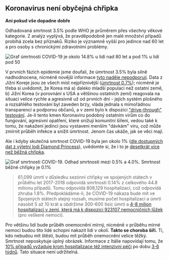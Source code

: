 ## Koronavirus není obyčejná chřipka
**Ani pokud vše dopadne dobře**

Odhadovaná smrtnost 3.5% podle WHO je průměrem přes všechny věkové kategorie. Z analýz vyplývá, že pravděpodobně jen malé množství případů probíhá zcela bez příznaků. Riziko je významně vyšší pro jedince nad 60 let a pro osoby s chronickými zdravotními problémy.

![Graf úmrtnosti COVID-19 je okolo 14.8% u lidí nad 80 let a pod 1% u lidí pod 50](images/mortality-rate-by-age.svg)

V prvních fázích epidemie jsme doufali, že úmrtnost 3.5% byla silně nadhodnocena, nicméně novější informace [tyto naděje nepodporují](https://www.statnews.com/2020/02/25/new-data-from-china-buttress-fears-about-high-coronavirus-fatality-rate-who-expert-says/). Data z Jižní Koreje jsou ze všech míst nejpříznivější ([úmrtnost 0.7%](https://twitter.com/marcelsalathe/status/1236914078632812544)); nicméně je třeba si uvědomit, že Korea má a) daleko mladší populaci než ostatní země, b) Jižní Korea (v porovnání s USA a většinou ostatních zemí) reagovala na situaci velice rychle a agresivně už od prvních dní - jejich systém plošného a rozsáhlého testování byl zaveden brzy, vláda jednala s mimořádnou transparencí a podporou občanů, a v zemi bylo k dispozici ["drive-through" testování](https://twitter.com/cnni/status/1234524871226482688). Je-li tento kmen Koronaviru podobný ostatním virům co do fungování, agresivní opatření, které snižují komunitní šíření, vedou také k tomu, že nakažení jedinci jsou vystaveni menším "dávkám" viru, což může zmírnit průběh infekce a snížit úmrtnost. Jenom čas ukáže, jak se věci mají.

Ale i kdyby skutečná smrtnost COVID-19 byla jen okolo 1% ([dle dostupných dat z výletní lodi Diamond Princess](https://wwwnc.cdc.gov/eid/article/26/6/20-0452_article)), uvědomte si, že i to je [desetkrát více než běžná chřipka](https://www.bloomberg.com/opinion/articles/2020-03-05/how-bad-is-the-coronavirus-let-s-compare-with-sars-ebola-flu).

![Graf smrtnosti COVID-19. Odhad smrtnosti mezi 0.5% a 4.0%. Smrtnost běžné chřipky je 0.1%](images/mortality-rate.svg)

> 61,099 úmrtí v důsledku sezónní chřipky ve spojených státech v průběhu let 2017-2018 odpovídá smrtnosti 0.14% z celkového 44.8 milionu případů. Tomu odpovídá 808,129 hospitalizací, což odpovídá zhruba 1.8%. Předpokládáme-li, že  COVID-19 nákaza bude mít ve Spojených státech stejný rozsah, musíme počet hospitalizací a úmrtí násobit 5 až 10 krát a obdržíme 300-600 tisíc úmrtí a [4-8 milion hospitalizací v zemi, která má k dispozici 923107 nemocničních lůžek](https://www.bloomberg.com/opinion/articles/2020-03-05/how-bad-is-the-coronavirus-let-s-compare-with-sars-ebola-flu) (pro veškeré nemoci).

Pro většinu lidí bude průběh onemocnění mírný, nicméně v průběhu mírné nemoci budou tito lidé schopni nakazit lidi v okolí. **Takto se choroba šíří.** Ti, kdo nebudou mít štěstí, budou mít průběh onemocnění velice těžký. Smrtnost neposkytuje úplný obrázek. Informace z Itálie napovídají tomu, že [10% případů vyžaduje krom hospitalizace též intenzivní péči](https://twitter.com/marcelsalathe/status/1235662457261023232) po dobu [3-6 týdnů](https://www.washingtonpost.com/health/2020/03/07/how-doctors-treat-sickest-coronavirus-patients/). Tato situace není udržitelná.
